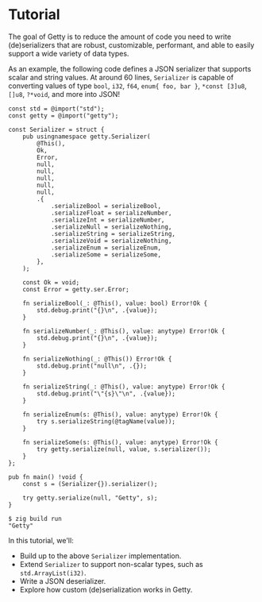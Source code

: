 # Tutorial

The goal of Getty is to reduce the amount of code you need to write
(de)serializers that are robust, customizable, performant, and able to easily
support a wide variety of data types.

As an example, the following code defines a JSON serializer that supports
scalar and string values. At around 60 lines, `Serializer` is 
capable of converting values of type `bool`, `i32`, `f64`, `enum{
foo, bar }`, `*const [3]u8`, `[]u8`, `?*void`, and more into JSON!

```zig title="Zig code"
const std = @import("std");
const getty = @import("getty");

const Serializer = struct {
    pub usingnamespace getty.Serializer(
        @This(),
        Ok,
        Error,
        null,
        null,
        null,
        null,
        null,
        .{
            .serializeBool = serializeBool,
            .serializeFloat = serializeNumber,
            .serializeInt = serializeNumber,
            .serializeNull = serializeNothing,
            .serializeString = serializeString,
            .serializeVoid = serializeNothing,
            .serializeEnum = serializeEnum,
            .serializeSome = serializeSome,
        },
    );

    const Ok = void;
    const Error = getty.ser.Error;

    fn serializeBool(_: @This(), value: bool) Error!Ok {
        std.debug.print("{}\n", .{value});
    }

    fn serializeNumber(_: @This(), value: anytype) Error!Ok {
        std.debug.print("{}\n", .{value});
    }

    fn serializeNothing(_: @This()) Error!Ok {
        std.debug.print("null\n", .{});
    }

    fn serializeString(_: @This(), value: anytype) Error!Ok {
        std.debug.print("\"{s}\"\n", .{value});
    }

    fn serializeEnum(s: @This(), value: anytype) Error!Ok {
        try s.serializeString(@tagName(value));
    }

    fn serializeSome(s: @This(), value: anytype) Error!Ok {
        try getty.serialize(null, value, s.serializer());
    }
};

pub fn main() !void {
    const s = (Serializer{}).serializer();

    try getty.serialize(null, "Getty", s);
}
```

```console title="Shell session"
$ zig build run
"Getty"
```

In this tutorial, we'll:

- Build up to the above `Serializer` implementation.
- Extend `Serializer` to support non-scalar types, such as `std.ArrayList(i32)`.
- Write a JSON deserializer.
- Explore how custom (de)serialization works in Getty.
